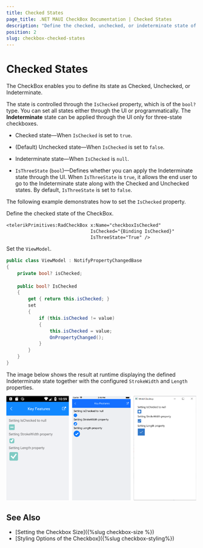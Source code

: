 ```yaml
---
title: Checked States
page_title: .NET MAUI CheckBox Documentation | Checked States
description: "Define the checked, unchecked, or indeterminate state of the Telerik CheckBox for .NET MAUI."
position: 2
slug: checkbox-checked-states
---
```


# Checked States

The CheckBox enables you to define its state as Checked, Unchecked, or Indeterminate.

The state is controlled through the `IsChecked` property, which is of the `bool?` type. You can set all states either through the UI or programmatically. The **Indeterminate** state can be applied through the UI only for three-state checkboxes.

* Checked state&mdash;When `IsChecked` is set to `true`.

* (Default) Unchecked state&mdash;When `IsChecked` is set to `false`.

* Indeterminate state&mdash;When `IsChecked` is `null`.

* `IsThreeState` (`bool`)&mdash;Defines whether you can apply the Indeterminate state through the UI. When `IsThreeState` is `true`, it allows the end user to go to the Indeterminate state along with the Checked and Unchecked states. By default, `IsThreeState` is set to `false`.

The following example demonstrates how to set the `IsChecked` property.

Define the checked state of the CheckBox.

```XAML
<telerikPrimitives:RadCheckBox x:Name="checkboxIsChecked" 
							   IsChecked="{Binding IsChecked}" 
							   IsThreeState="True" />
```

Set the `ViewModel`.

```C#
public class ViewModel : NotifyPropertyChangedBase
{
    private bool? isChecked;

    public bool? IsChecked
    {
        get { return this.isChecked; }
        set
        {
            if (this.isChecked != value)
            {
                this.isChecked = value;
                OnPropertyChanged();
            }
        }
    }
}
```

The image below shows the result at runtime displaying the defined Indeterminate state together with the configured `StrokeWidth` and `Length` properties.

![CheckBox Key Feature Example](images/checkbox-features.png)

## See Also

- [Setting the Checkbox Size]({%slug checkbox-size %})
- [Styling Options of the Checkbox]({%slug checkbox-styling%})
